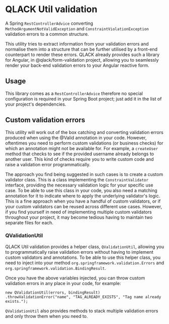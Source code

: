 # QLACK Util validation
A Spring `RestControllerAdvice` converting `MethodArgumentNotValidException` and `ConstraintViolationException` validation errors to a common structure.

This utility tries to extract information from your validation errors and normalise them into a structure that can be further utilised by a front-end counterpart to render these errors. QLACK already provides such a library for Angular, in @qlack/form-validation project, allowing you to seamlessly render your back-end validation errors to your Angular reactive form.

## Usage
This library comes as a `RestControllerAdvice` therefore no special configuration is required in your Spring Boot project; just add it in the list of your project's dependencies.

## Custom validation errors
This utility will work out of the box catching and converting validation errors produced when using the @Valid annotation in your code. However, oftentimes you need to perform custom validations (or business checks) for which an annotation might not be available for. For example, a `createUser` method that checks to see if the provided username already belongs to another user. This kind of checks require you to write custom code and raise a validation error programmatically.

The approach you find being suggested in such cases is to create a custom validator class. This is a class implementing the `ConstraintValidator` interface, providing the necessary validation logic for your specific use case. To be able to use this class in your code, you also need a matching annotation for it to indicate where to apply the underlying validator's logic. This is a fine approach when you have a handful of custom validators, or if your custom validators can be reused across different use cases. However, if you find yourself in need of implementing multiple custom validators throughout your project, it may become tedious having to maintain two separate files for each.

### QValidationUtil
QLACK Util validation provides a helper class, `QValidationUtil`, allowing you to programmatically raise validation errors without having to implement custom validators and annotations. To be able to use this helper class, you need to inject into your method  `org.springframework.validation.Errors` and `org.springframework.validation.BindingResult`.

Once you have the above variables injected, you can throw custom validation errors in any place in your code, for example:
```
new QValidationUtil(errors, bindingResult)
.throwValidationError("name", "TAG_ALREADY_EXISTS", "Tag name already exists.");
```
`QValidationUtil` also provides methods to stack multiple validation errors and only throw them when you need to.
